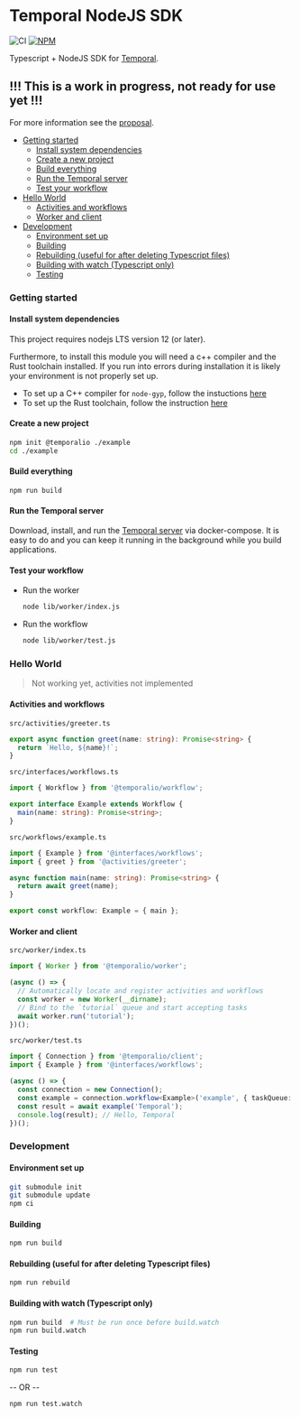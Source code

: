 # Temporal NodeJS SDK

![CI](https://github.com/temporalio/sdk-node/actions/workflows/ci.yml/badge.svg)
[![NPM](https://img.shields.io/npm/v/temporalio.svg?style=flat)](https://www.npmjs.com/package/temporalio)

Typescript + NodeJS SDK for [Temporal](temporal.io).

## !!! This is a work in progress, not ready for use yet !!!

For more information see the [proposal](https://github.com/temporalio/proposals/blob/master/node/node-sdk.md).

<!-- vim-markdown-toc GFM -->

- [Getting started](#getting-started)
  - [Install system dependencies](#install-system-dependencies)
  - [Create a new project](#create-a-new-project)
  - [Build everything](#build-everything)
  - [Run the Temporal server](#run-the-temporal-server)
  - [Test your workflow](#test-your-workflow)
- [Hello World](#hello-world)
  - [Activities and workflows](#activities-and-workflows)
  - [Worker and client](#worker-and-client)
- [Development](#development)
  - [Environment set up](#environment-set-up)
  - [Building](#building)
  - [Rebuilding (useful for after deleting Typescript files)](#rebuilding-useful-for-after-deleting-typescript-files)
  - [Building with watch (Typescript only)](#building-with-watch-typescript-only)
  - [Testing](#testing)

<!-- vim-markdown-toc -->

### Getting started

#### Install system dependencies

This project requires nodejs LTS version 12 (or later).

Furthermore, to install this module you will need a c++ compiler and the Rust toolchain installed.
If you run into errors during installation it is likely your environment is not properly set up.

- To set up a C++ compiler for `node-gyp`, follow the instuctions [here](https://github.com/nodejs/node-gyp)
- To set up the Rust toolchain, follow the instruction [here](https://rustup.rs/)

#### Create a new project

```sh
npm init @temporalio ./example
cd ./example
```

#### Build everything

```
npm run build
```

#### Run the Temporal server

Download, install, and run the [Temporal server](https://docs.temporal.io/docs/server-quick-install) via docker-compose. It is easy to do and you can keep it running in the background while you build applications.

#### Test your workflow

- Run the worker

  ```sh
  node lib/worker/index.js
  ```

- Run the workflow

  ```sh
  node lib/worker/test.js
  ```

### Hello World

> Not working yet, activities not implemented

#### Activities and workflows

`src/activities/greeter.ts`

```ts
export async function greet(name: string): Promise<string> {
  return `Hello, ${name}!`;
}
```

`src/interfaces/workflows.ts`

```ts
import { Workflow } from '@temporalio/workflow';

export interface Example extends Workflow {
  main(name: string): Promise<string>;
}
```

`src/workflows/example.ts`

```ts
import { Example } from '@interfaces/workflows';
import { greet } from '@activities/greeter';

async function main(name: string): Promise<string> {
  return await greet(name);
}

export const workflow: Example = { main };
```

#### Worker and client

`src/worker/index.ts`

```ts
import { Worker } from '@temporalio/worker';

(async () => {
  // Automatically locate and register activities and workflows
  const worker = new Worker(__dirname);
  // Bind to the `tutorial` queue and start accepting tasks
  await worker.run('tutorial');
})();
```

`src/worker/test.ts`

```ts
import { Connection } from '@temporalio/client';
import { Example } from '@interfaces/workflows';

(async () => {
  const connection = new Connection();
  const example = connection.workflow<Example>('example', { taskQueue: 'tutorial' });
  const result = await example('Temporal');
  console.log(result); // Hello, Temporal
})();
```

### Development

#### Environment set up

```sh
git submodule init
git submodule update
npm ci
```

#### Building

```sh
npm run build
```

#### Rebuilding (useful for after deleting Typescript files)

```sh
npm run rebuild
```

#### Building with watch (Typescript only)

```sh
npm run build  # Must be run once before build.watch
npm run build.watch
```

#### Testing

```sh
npm run test
```

-- OR --

```sh
npm run test.watch
```
